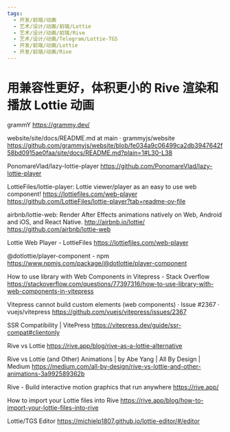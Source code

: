 ```yaml
---
tags:
  - 开发/前端/动画
  - 艺术/设计/动画/前端/Lottie
  - 艺术/设计/动画/前端/Rive
  - 艺术/设计/动画/Telegram/Lottie-TGS
  - 开发/前端/动画/Lottie
  - 开发/前端/动画/Rive
---
```


# 用兼容性更好，体积更小的 Rive 渲染和播放 Lottie 动画

grammY
https://grammy.dev/

website/site/docs/README.md at main · grammyjs/website
https://github.com/grammyjs/website/blob/fe034a9c06499ca2db3947642f58bd0915ae0faa/site/docs/README.md?plain=1#L30-L38

PonomareVlad/lazy-lottie-player
https://github.com/PonomareVlad/lazy-lottie-player

LottieFiles/lottie-player: Lottie viewer/player as an easy to use web component! https://lottiefiles.com/web-player
https://github.com/LottieFiles/lottie-player?tab=readme-ov-file

airbnb/lottie-web: Render After Effects animations natively on Web, Android and iOS, and React Native. http://airbnb.io/lottie/
https://github.com/airbnb/lottie-web

Lottie Web Player - LottieFiles
https://lottiefiles.com/web-player

@dotlottie/player-component - npm
https://www.npmjs.com/package/@dotlottie/player-component

How to use library with Web Components in Vitepress - Stack Overflow
https://stackoverflow.com/questions/77397316/how-to-use-library-with-web-components-in-vitepress

Vitepress cannot build custom elements (web components) · Issue #2367 · vuejs/vitepress
https://github.com/vuejs/vitepress/issues/2367

SSR Compatibility | VitePress
https://vitepress.dev/guide/ssr-compat#clientonly

Rive vs Lottie
https://rive.app/blog/rive-as-a-lottie-alternative

Rive vs Lottie (and Other) Animations | by Abe Yang | All By Design | Medium
https://medium.com/all-by-design/rive-vs-lottie-and-other-animations-3a992589362b

Rive - Build interactive motion graphics that run anywhere
https://rive.app/

How to import your Lottie files into Rive
https://rive.app/blog/how-to-import-your-lottie-files-into-rive

Lottie/TGS Editor
https://michielp1807.github.io/lottie-editor/#/editor
